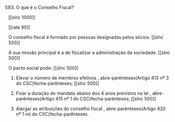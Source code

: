 583.  O que é o Conselho  Fiscal?

[[slnc 1000]]

[[rate 90]]

O conselho fiscal é formado  por pessoas designadas  pelos sócios.
[[slnc 500]]

A sua missão  principal  é a de fiscalizar  a administração  da sociedade.
[[slnc 500]]

O pacto social pode:
[[slnc 500]]

1) Elevar  o número  de membros  efetivos , abre-parênteses(Artigo 413  nº 3 do CSC)fecha-parênteses;
[[slnc 500]]

2) Fixar  a duração do mandato  abaixo  dos 4  anos previstos na lei  , abre-parênteses(Artigo 415  nº  1 do CSC)fecha-parênteses;
[[slnc 500]]

3) Alargar  as atribuições  do conselho fiscal  , abre-parênteses(Artigo 420  nº 1 m)  do CSC)fecha-parênteses.
